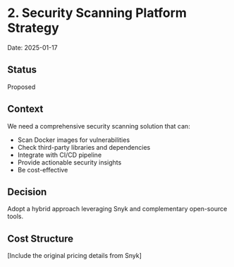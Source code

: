# 2. Security Scanning Platform Strategy

Date: 2025-01-17

## Status
Proposed

## Context
We need a comprehensive security scanning solution that can:
- Scan Docker images for vulnerabilities
- Check third-party libraries and dependencies
- Integrate with CI/CD pipeline
- Provide actionable security insights
- Be cost-effective

## Decision
Adopt a hybrid approach leveraging Snyk and complementary open-source tools.

## Cost Structure
[Include the original pricing details from Snyk]
